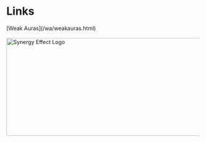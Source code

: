 <h1>Links</h1>
[Weak Auras](/wa/weakauras.html)
<br/><br/>
<img src="https://i.imgur.com/nR3YuZq.jpg" alt="Synergy Effect Logo" width="512" height="256" class="center">
